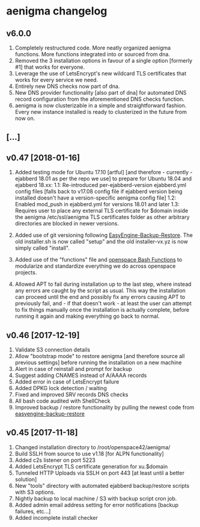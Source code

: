 # aenigma changelog

## v6.0.0

1. Completely restructured code. More neatly organized aenigma functions. More functions integrated into or sourced from dna.
2. Removed the 3 installation options in favour of a single option [formerly #1] that works for everyone.
2. Leverage the use of LetsEncrypt's new wildcard TLS certificates that works for every service we need.
3. Entirely new DNS checks now part of dna.
4. New DNS provider functionality [also part of dna] for automated DNS record configuration from the aforementioned DNS checks function.
5. aenigma is now clusterizable in a simple and straightforward fashion. Every new instance installed is ready to clusterized in the future from now on.

## [...]

## v0.47 [2018-01-16]

1. Added testing mode for Ubuntu 17.10 [artful] [and therefore - currently - ejabberd 18.01 as per the repo we use] to prepare for Ubuntu 18.04 and ejabberd 18.xx:
1.1: Re-introduced per-ejabberd-version ejabberd.yml config files [falls back to v17.08 config file if ejabberd version being installed doesn't have a version-specific aenigma config file]
1.2: Enabled mod_push in ejabberd.yml for versions 18.01 and later
1.3: Requires user to place any external TLS certificate for $domain inside the aenigma /etc/ssl/aenigma TLS certificates folder as other arbitrary directories are blocked in newer versions.

2. Added use of git versioning following [EasyEngine-Backup-Restore](https://github.com/openspace42/EasyEngine-Backup-Restore). The old installer.sh is now called "setup" and the old installer-vx.yz is now simply called "install".

3. Added use of the "functions" file and [openspace Bash Functions](https://github.com/openspace42/bash-functions) to modularize and standardize everything we do across openspace projects.

4. Allowed APT to fail during installation up to the last step, where instead any errors are caught by the script as usual.
This way the installation can proceed until the end and possibly fix any errors causing APT to previously fail, and - if that doesn't work - at least the user can attempt to fix things manually once the installation is actually complete, before running it again and making everything go back to normal.


## v0.46 [2017-12-19]

1. Validate S3 connection details
2. Allow "bootstrap mode" to restore aenigma [and therefore source all previous settings] before running the installation on a new machine
3. Alert in case of reinstall and prompt for backup
4. Suggest adding CNAMES instead of A/AAAA records
5. Added error in case of LetsEncrypt failure
6. Added DPKG lock detection / waiting
7. Fixed and improved SRV records DNS checks
8. All bash code audited with ShellCheck
9. Improved backup / restore functionality by pulling the newest code from [easyengine-backup-restore](https://github.com/openspace42/easyengine-backup-restore)


## v0.45 [2017-11-18]

1. Changed installation directory to /root/openspace42/aenigma/
2. Build SSLH from source to use v1.18 [for ALPN functionality]
3. Added c2s listener on port 5223
4. Added LetsEncrypt TLS certificate generation for xu.$domain
5. Tunneled HTTP Uploads via SSLH on port 443 [at least until a better solution]
6. New "tools" directory with automated ejabberd backup/restore scripts with S3 options.
7. Nightly backup to local machine / S3 with backup script cron job.
8. Added admin email address setting for error notifications [backup failures, etc...]
9. Added incomplete install checker
